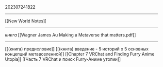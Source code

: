 202307241822
***
[[New World Notes]]
***
*книга*
[[Wagner James Au Making a Metaverse that matters.pdf]]
***
[[(книга) предисловие]]
[[(книга) введение - 5 историй о 5 основных концепций метавселенной]]
[[Chapter 7 VRChat and Finding Furry Anime Utopia]]
[[Часть 7 VRChat и поиск Furry-Аниме утопии]]
